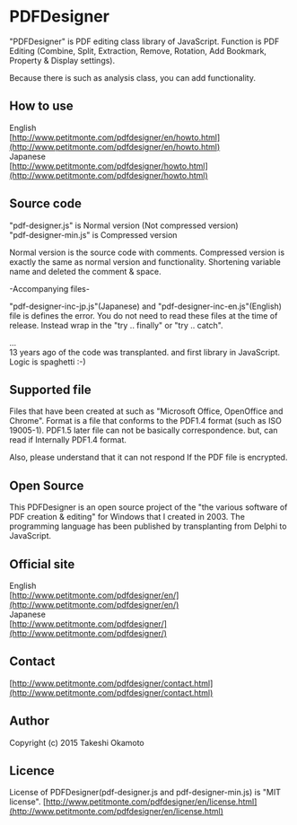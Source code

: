 # PDFDesigner
"PDFDesigner" is PDF editing class library of JavaScript. Function is PDF Editing (Combine, Split, Extraction, Remove, Rotation, Add Bookmark, Property &amp; Display settings).  
  
Because there is such as analysis class, you can add functionality.

## How to use 
English  
[http://www.petitmonte.com/pdfdesigner/en/howto.html](http://www.petitmonte.com/pdfdesigner/en/howto.html)  
Japanese  
[http://www.petitmonte.com/pdfdesigner/howto.html](http://www.petitmonte.com/pdfdesigner/howto.html)  

## Source code
"pdf-designer.js" is Normal version (Not compressed version)  
"pdf-designer-min.js"	 is Compressed version  

Normal version is the source code with comments. Compressed version is exactly the same as normal version and functionality. Shortening variable name and deleted the comment & space.
    
-Accompanying files-
  
"pdf-designer-inc-jp.js"(Japanese) and "pdf-designer-inc-en.js"(English) file is defines the error. You do not need to read these files at the time of release. Instead wrap in the "try .. finally" or "try .. catch".
  
...  
13 years ago of the code was transplanted. and first library in JavaScript. Logic is spaghetti :-)

## Supported file
Files that have been created at such as "Microsoft Office, OpenOffice and Chrome". Format is a file that conforms to the PDF1.4 format (such as ISO 19005-1). PDF1.5 later file can not be basically correspondence. but, can read if Internally PDF1.4 format.  
  
Also, please understand that it can not respond If the PDF file is encrypted.

## Open Source
This PDFDesigner is an open source project of the "the various software of PDF creation & editing" for Windows that I created in 2003. The programming language has been published by transplanting from Delphi to JavaScript.

## Official site
English  
[http://www.petitmonte.com/pdfdesigner/en/](http://www.petitmonte.com/pdfdesigner/en/)  
Japanese  
[http://www.petitmonte.com/pdfdesigner/](http://www.petitmonte.com/pdfdesigner/)

## Contact
[http://www.petitmonte.com/pdfdesigner/contact.html](http://www.petitmonte.com/pdfdesigner/contact.html)

## Author

Copyright (c) 2015 Takeshi Okamoto

## Licence
License of PDFDesigner(pdf-designer.js and pdf-designer-min.js) is "MIT license".
[http://www.petitmonte.com/pdfdesigner/en/license.html](http://www.petitmonte.com/pdfdesigner/en/license.html)
